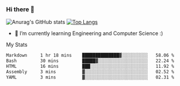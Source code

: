 ### Hi there 👋

![Anurag's GitHub stats](https://github-readme-stats.vercel.app/api?username=MatteoIorio11&show_icons=true&theme=dark) 
[![Top Langs](https://github-readme-stats.vercel.app/api/top-langs/?username=MatteoIorio11&theme=dark)](https://github.com/MatteoIorio11/github-readme-stats)

- 🌱 I’m currently learning Engineering and Computer Science :)

<!--
**MatteoIorio11/MatteoIorio11** is a ✨ _special_ ✨ repository because its `README.md` (this file) appears on your GitHub profile.

Here are some ideas to get you started:

- 🔭 I’m currently working on ...
- 🌱 I’m currently learning ...
- 👯 I’m looking to collaborate on ...
- 🤔 I’m looking for help with ...
- 💬 Ask me about ...
- 📫 How to reach me: ...
- 😄 Pronouns: ...
- ⚡ Fun fact: ...
-->
My Stats
<!--START_SECTION:waka-->

```txt
Markdown     1 hr 18 mins    ██████████████▓░░░░░░░░░░   58.06 %
Bash         30 mins         █████▓░░░░░░░░░░░░░░░░░░░   22.24 %
HTML         16 mins         ███░░░░░░░░░░░░░░░░░░░░░░   11.92 %
Assembly     3 mins          ▓░░░░░░░░░░░░░░░░░░░░░░░░   02.52 %
YAML         3 mins          ▓░░░░░░░░░░░░░░░░░░░░░░░░   02.31 %
```

<!--END_SECTION:waka-->
